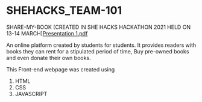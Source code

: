 # SHEHACKS_TEAM-101
SHARE-MY-BOOK 
(CREATED IN SHE HACKS HACKATHON 2021 HELD ON 13-14 MARCH)[Presentation 1.pdf](https://github.com/amritakesh/SHEHACKS_TEAM-101/files/6136346/Presentation.1.pdf)

An online platform created by students for students. It provides readers with books they can rent for a stipulated period of time, Buy pre-owned books and even donate their own books.

This Front-end webpage was created using
1. HTML
2. CSS
3. JAVASCRIPT
